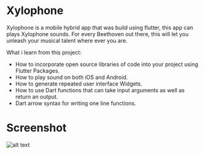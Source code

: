 # Xylophone
Xylophone is a mobile hybrid app that was build using flutter, this app can plays Xylophone sounds. For every Beethoven out there, this will let you unleash your musical talent where ever you are.   

What i learn from this project: 
* How to incorporate open source libraries of code into your project using Flutter Packages. 
* How to play sound on both iOS and Android. 
* How to generate repeated user interface Widgets. 
* How to use Dart functions that can take input arguments as well as return an output. 
* Dart arrow syntax for writing one line functions.

# Screenshot
![alt text](https://github.com/princealvinyusuf/Xylophone/blob/main/images/ios.png?raw=true)


